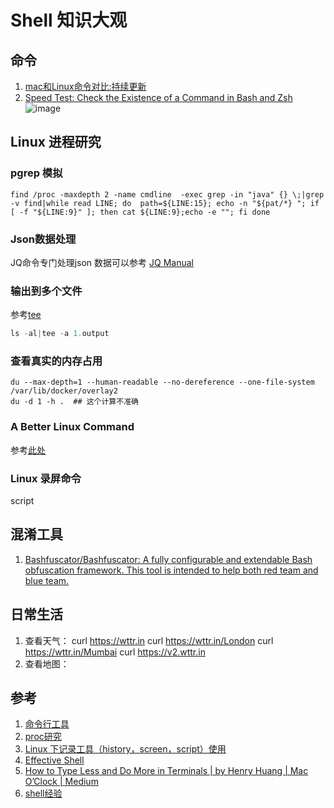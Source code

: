 # Shell 知识大观

## 命令

1. [mac和Linux命令对比:持续更新](posix_commond.md)
1. [Speed Test: Check the Existence of a Command in Bash and Zsh](https://www.topbug.net/blog/2016/10/11/speed-test-check-the-existence-of-a-command-in-bash-and-zsh/)
![image](https://user-images.githubusercontent.com/9961069/122332797-a57ed300-cf69-11eb-9f3d-0c016aa44de9.png)

## Linux 进程研究

### pgrep 模拟

```shell
find /proc -maxdepth 2 -name cmdline  -exec grep -in "java" {} \;|grep -v find|while read LINE; do  path=${LINE:15}; echo -n "${pat/*} "; if [ -f "${LINE:9}" ]; then cat ${LINE:9};echo -e ""; fi done
```
### Json数据处理

JQ命令专门处理json 数据可以参考 [JQ Manual](https://stedolan.github.io/jq/manual/)

### 输出到多个文件

参考[tee](command/tee.md)
``` java
ls -al|tee -a 1.output

```
### 查看真实的内存占用
```
du --max-depth=1 --human-readable --no-dereference --one-file-system /var/lib/docker/overlay2
du -d 1 -h .  ## 这个计算不准确
```
### A Better Linux Command
参考[此处](https://www.topbug.net/blog/2016/11/28/a-better-ls-command/#more-953)
### Linux 录屏命令

script

## 混淆工具
1. [Bashfuscator/Bashfuscator: A fully configurable and extendable Bash obfuscation framework. This tool is intended to help both red team and blue team.](https://github.com/Bashfuscator/Bashfuscator)

## 日常生活
1.  查看天气： curl https://wttr.in curl https://wttr.in/London  curl https://wttr.in/Mumbai curl https://v2.wttr.in
2.  查看地图： 

##  参考

1. [命令行工具](https://juejin.im/post/5d89899ef265da03a95076fb?utm_source=gold_browser_extension)
2. [proc研究](../../os/linux/file/proc.md)
3. [Linux 下记录工具（history，screen，script）使用](https://www.linuxidc.com/Linux/2013-10/91614.htm)
1. [Effective Shell](https://effective-shell.com/docs/part-1-transitioning-to-the-shell/2-navigating-your-system/)
1. [How to Type Less and Do More in Terminals | by Henry Huang | Mac O’Clock | Medium](https://medium.com/macoclock/how-to-type-less-and-do-more-in-terminals-ee2af303b512)
2. [shell经验](https://mp.weixin.qq.com/s/22awzL9yNoEa8kSyUt0fog)
